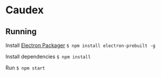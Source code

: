 # Caudex

## Running

Install [Electron Packager](https://www.npmjs.com/package/electron-prebuilt)
`$ npm install electron-prebuilt -g`

Install dependencies
`$ npm install`

Run
`$ npm start`
